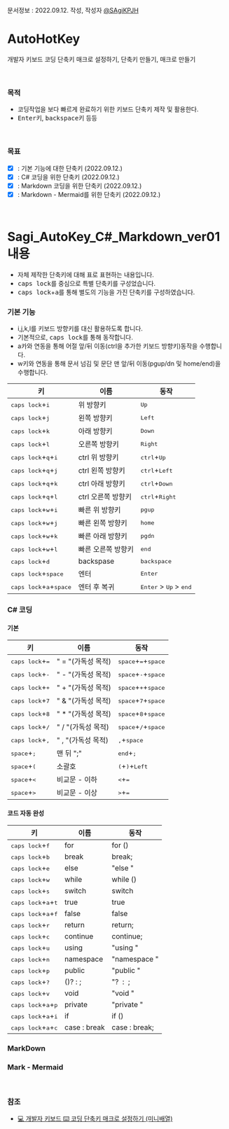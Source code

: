 문서정보 : 2022.09.12. 작성, 작성자 [@SAgiKPJH](https://github.com/SAgiKPJH)

# AutoHotKey
개발자 키보드 코딩 단축키 매크로 설정하기, 단축키 만들기, 매크로 만들기

<br>

### 목적
- 코딩작업을 보다 빠르게 완료하기 위한 키보드 단축키 제작 및 활용한다.
- <kbd>Enter</kbd>키, <kbd>backspace</kbd>키 등등 

<br>

### 목표
- [x] : 기본 기능에 대한 단축키 (2022.09.12.)
- [x] : C# 코딩을 위한 단축키 (2022.09.12.)
- [x] : Markdown 코딩을 위한 단축키 (2022.09.12.)
- [x] : Markdown - Mermaid를 위한 단축키 (2022.09.12.)

<br>

# Sagi_AutoKey_C#_Markdown_ver01 내용
- 자체 제작한 단축키에 대해 표로 표현하는 내용입니다.
- <kbd>caps lock</kbd>를 중심으로 특별 단축키를 구성었습니다.
- <kbd>caps lock</kbd>+<kbd>a</kbd>를 통해 별도의 기능을 가진 단축키를 구성하였습니다.

### 기본 기능

- i,j,k,l를 키보드 방향키를 대신 활용하도록 합니다.
- 기본적으로, <kbd>caps lock</kbd>를 통해 동작합니다.
- a카와 연동을 통해 어절 앞/뒤 이동(ctrl을 추가한 키보드 방향키)동작을 수행합니다.
- w키와 연동을 통해 문서 넘김 및 문단 맨 앞/뒤 이동(pgup/dn 및 home/end)을 수행합니다.

키 | 이름 | 동작
-- | -- | --
<kbd>caps   lock</kbd>+<kbd>i</kbd> | 위 방향키 | <kbd>Up</kbd>
<kbd>caps   lock</kbd>+<kbd>j</kbd> | 왼쪽 방향키 | <kbd>Left</kbd>
<kbd>caps   lock</kbd>+<kbd>k</kbd> | 아래 방향키 | <kbd>Down</kbd>
<kbd>caps   lock</kbd>+<kbd>l</kbd> | 오른쪽 방향키 | <kbd>Right</kbd>
<kbd>caps   lock</kbd>+<kbd>q</kbd>+<kbd>i</kbd> | ctrl 위 방향키 | <kbd>ctrl</kbd>+<kbd>Up</kbd>
<kbd>caps   lock</kbd>+<kbd>q</kbd>+<kbd>j</kbd> | ctrl 왼쪽 방향키 | <kbd>ctrl</kbd>+<kbd>Left</kbd>
<kbd>caps   lock</kbd>+<kbd>q</kbd>+<kbd>k</kbd> | ctrl 아래 방향키 | <kbd>ctrl</kbd>+<kbd>Down</kbd>
<kbd>caps   lock</kbd>+<kbd>q</kbd>+<kbd>l</kbd> | ctrl 오른쪽 방향키 | <kbd>ctrl</kbd>+<kbd>Right</kbd>
<kbd>caps   lock</kbd>+<kbd>w</kbd>+<kbd>i</kbd> | 빠른 위 방향키 | <kbd>pgup</kbd>
<kbd>caps   lock</kbd>+<kbd>w</kbd>+<kbd>j</kbd> | 빠른 왼쪽 방향키 | <kbd>home</kbd>
<kbd>caps   lock</kbd>+<kbd>w</kbd>+<kbd>k</kbd> | 빠른 아래 방향키 | <kbd>pgdn</kbd>
<kbd>caps   lock</kbd>+<kbd>w</kbd>+<kbd>l</kbd> | 빠른 오른쪽 방향키 | <kbd>end</kbd>
<kbd>caps lock</kbd>+<kbd>d</kbd> | backspase | <kbd>backspace</kbd>
<kbd>caps lock</kbd>+<kbd>space</kbd> | 엔터 | <kbd>Enter</kbd>
<kbd>caps lock</kbd>+<kbd>a</kbd>+<kbd>space</kbd> | 엔터 후 복귀 | <kbd>Enter</kbd> > <kbd>Up</kbd> > <kbd>end</kbd>


### C# 코딩

#### 기본
키 | 이름 | 동작
-- | -- | --
<kbd>caps lock</kbd>+<kbd>=</kbd> |" = "(가독성 목적) | <kbd>space</kbd>+<kbd>=</kbd>+<kbd>space</kbd>
<kbd>caps lock</kbd>+<kbd>-</kbd> |" - "(가독성 목적) | <kbd>space</kbd>+<kbd>-</kbd>+<kbd>space</kbd>
<kbd>caps lock</kbd>+<kbd>+</kbd> |" + "(가독성 목적) | <kbd>space</kbd>+<kbd>+</kbd>+<kbd>space</kbd>
<kbd>caps lock</kbd>+<kbd>7</kbd> |" & "(가독성 목적) | <kbd>space</kbd>+<kbd>7</kbd>+<kbd>space</kbd>
<kbd>caps lock</kbd>+<kbd>8</kbd> |" * "(가독성 목적) | <kbd>space</kbd>+<kbd>8</kbd>+<kbd>space</kbd>
<kbd>caps lock</kbd>+<kbd>/</kbd> |" / "(가독성 목적) | <kbd>space</kbd>+<kbd>/</kbd>+<kbd>space</kbd>
<kbd>caps lock</kbd>+<kbd>,</kbd> |" , "(가독성 목적) | <kbd>,</kbd>+<kbd>space</kbd>
<kbd>space</kbd>+<kbd>;</kbd> | 맨 뒤 ";" | <kbd>end</kbd>+<kbd>;</kbd>
<kbd>space</kbd>+<kbd>(</kbd> | 소괄호 | <kbd>(</kbd>+<kbd>)</kbd>+<kbd>Left</kbd>
<kbd>space</kbd>+<kbd><</kbd> | 비교문 - 이하 | <kbd><</kbd>+<kbd>=</kbd>
<kbd>space</kbd>+<kbd>></kbd> | 비교문 - 이상 | <kbd>></kbd>+<kbd>=</kbd>

#### 코드 자동 완성

키 | 이름 | 동작
-- | -- | --
<kbd>caps lock</kbd>+<kbd>f</kbd> | for | for ()
<kbd>caps lock</kbd>+<kbd>b</kbd> | break | break;
<kbd>caps lock</kbd>+<kbd>e</kbd> | else | "else "
<kbd>caps lock</kbd>+<kbd>w</kbd> | while | while ()
<kbd>caps lock</kbd>+<kbd>s</kbd> | switch | switch
<kbd>caps lock</kbd>+<kbd>a</kbd>+<kbd>t</kbd> | true | true
<kbd>caps lock</kbd>+<kbd>a</kbd>+<kbd>f</kbd> | false | false
<kbd>caps lock</kbd>+<kbd>r</kbd> | return | return;
<kbd>caps lock</kbd>+<kbd>c</kbd> | continue | continue;
<kbd>caps lock</kbd>+<kbd>u</kbd> | using | "using "
<kbd>caps lock</kbd>+<kbd>n</kbd> | namespace | "namespace "
<kbd>caps lock</kbd>+<kbd>p</kbd> | public | "public "
<kbd>caps lock</kbd>+<kbd>?</kbd> | ()? : ; | "?  :  ;
<kbd>caps lock</kbd>+<kbd>v</kbd> | void | "void "
<kbd>caps lock</kbd>+<kbd>a</kbd>+<kbd>p</kbd> | private | "private "
<kbd>caps lock</kbd>+<kbd>a</kbd>+<kbd>i</kbd> | if | if ()
<kbd>caps lock</kbd>+<kbd>a</kbd>+<kbd>c</kbd> | case : break | case : break;
  
### MarkDown

### Mark - Mermaid


<br>


### 참조

- [💻 개발자 키보드 ⌨️ 코딩 단축키 매크로 설정하기 (미니배열)](https://inpa.tistory.com/entry/%F0%9F%92%BB-%EC%BD%94%EB%94%A9%EC%9A%A9-%ED%82%A4%EB%B3%B4%EB%93%9C-%E2%8C%A8%EF%B8%8F-%EB%A7%A4%ED%81%AC%EB%A1%9C-%EC%84%A4%EC%A0%95%ED%95%98%EA%B8%B0)
